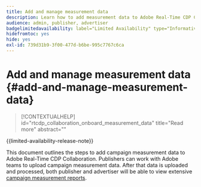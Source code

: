 ```yaml
---
title: Add and manage measurement data
description: Learn how to add measurement data to Adobe Real-Time CDP Collaboration.
audience: admin, publisher, advertiser
badgelimitedavailability: label="Limited Availability" type="Informative" url="https://helpx.adobe.com/legal/product-descriptions/real-time-customer-data-platform-collaboration.html newtab=true"
hidefromtoc: yes
hide: yes
exl-id: 739d31b9-3f00-477d-b6be-995c7767c6ca
---
```

# Add and manage measurement data {#add-and-manage-measurement-data}

>[!CONTEXTUALHELP]
>id="rtcdp_collaboration_onboard_measurement_data"
>title="Read more"
>abstract=""

{{limited-availability-release-note}}

This document outlines the steps to add campaign measurement data to Adobe Real-Time CDP Collaboration. Publishers can work with Adobe teams to upload campaign measurement data. After that data is uploaded and processed, both publisher and advertiser will be able to view extensive [campaign measurement reports](/help/guide/collaborate/measure.md).
